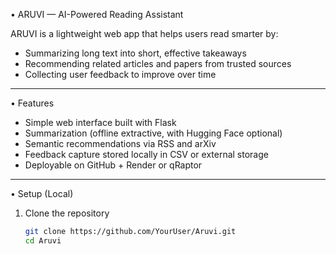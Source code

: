 • ARUVI — AI-Powered Reading Assistant

ARUVI is a lightweight web app that helps users read smarter by:
- Summarizing long text into short, effective takeaways
- Recommending related articles and papers from trusted sources
- Collecting user feedback to improve over time

---

• Features
- Simple web interface built with Flask
- Summarization (offline extractive, with Hugging Face optional)
- Semantic recommendations via RSS and arXiv
- Feedback capture stored locally in CSV or external storage
- Deployable on GitHub + Render or qRaptor

---

• Setup (Local)

1. Clone the repository  
   ```bash
   git clone https://github.com/YourUser/Aruvi.git
   cd Aruvi
